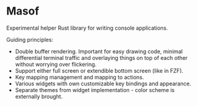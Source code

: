 # Masof

Experimental helper Rust library for writing console applications.

Guiding principles:

- Double buffer rendering. Important for easy drawing code, minimal
differential terminal traffic and overlaying things on top of each other
without worrying over flickering.
- Support either full screen or extendible bottom screen (like in FZF).
- Key mapping management and mapping to actions.
- Various widgets with own customizable key bindings and appearance.
- Separate themes from widget implementation - color scheme is externally
  brought.
